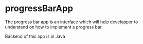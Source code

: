 # progressBarApp
The progress bar app is an interface which will help developper to understand on how to implement 
a progress bar.

Backend of this app is in Java
